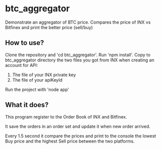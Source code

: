 # btc_aggregator
Demonstrate an aggregator of BTC price. Compares the price of INX vs Bitfinex and print the better price (sell/buy)

## How to use?
Clone the repository and 'cd btc_aggregator'.
Run 'npm install'.
Copy to btc_aggregator directory the two files you got from INX when creating an account for API:
1. The file of your INX private key
2. The file of your apiKeyId

Run the project with 'node app'

## What it does?
This program register to the Order Book of INX and Bitfinex.

It save the orders in an order set and update it when new order arrived.

Every 1.5 second it compare the prices and print to the console the lowest Buy price and the highest Sell price between the two platforms.
